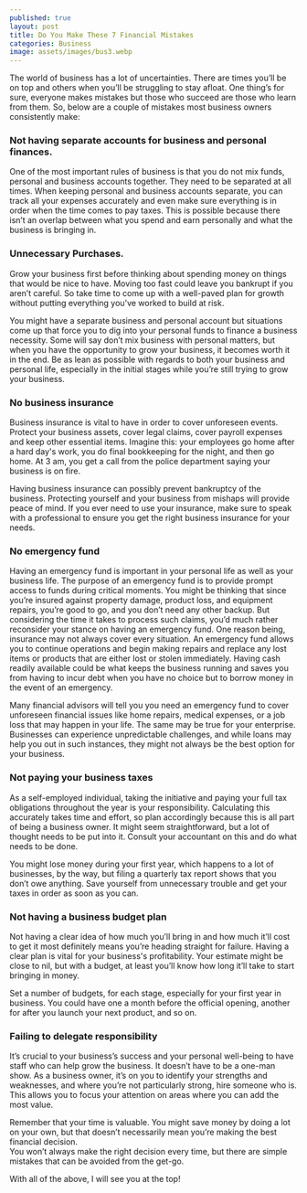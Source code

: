 ```yaml
---
published: true
layout: post
title: Do You Make These 7 Financial Mistakes
categories: Business
image: assets/images/bus3.webp
---
```


The world of business has a lot of uncertainties. There are times you’ll be on top and others when you’ll be struggling to stay afloat. One thing’s for sure, everyone makes mistakes but those who succeed are those who learn from them. So, below are a couple of mistakes most business owners consistently make:

### Not having separate accounts for business and personal finances.

One of the most important rules of business is that you do not mix funds, personal and business accounts together. They need to be separated at all times. When keeping personal and business accounts separate, you can track all your expenses accurately and even make sure everything is in order when the time comes to pay taxes. This is possible because there isn’t an overlap between what you spend and earn personally and what the business is bringing in.

### Unnecessary Purchases.

Grow your business first before thinking about spending money on things that would be nice to have. Moving too fast could leave you bankrupt if you aren’t careful. So take time to come up with a well-paved plan for growth without putting everything you’ve worked to build at risk.

You might have a separate business and personal account but situations come up that force you to dig into your personal funds to finance a business necessity. Some will say don’t mix business with personal matters, but when you have the opportunity to grow your business, it becomes worth it in the end. Be as lean as possible with regards to both your business and personal life, especially in the initial stages while you’re still trying to grow your business.

### No business insurance

Business insurance is vital to have in order to cover unforeseen events. Protect your business assets, cover legal claims, cover payroll expenses and keep other essential items. Imagine this: your employees go home after a hard day's work, you do final bookkeeping for the night, and then go home. At 3 am, you get a call from the police department saying your business is on fire.

Having business insurance can possibly prevent bankruptcy of the business. Protecting yourself and your business from mishaps will provide peace of mind. If you ever need to use your insurance, make sure to speak with a professional to ensure you get the right business insurance for your needs.

### No emergency fund

Having an emergency fund is important in your personal life as well as your business life. The purpose of an emergency fund is to provide prompt access to funds during critical moments. You might be thinking that since you’re insured against property damage, product loss, and equipment repairs, you’re good to go, and you don’t need any other backup. But considering the time it takes to process such claims, you’d much rather reconsider your stance on having an emergency fund. One reason being, insurance may not always cover every situation.
An emergency fund allows you to continue operations and begin making repairs and replace any lost items or products that are either lost or stolen immediately. Having cash readily available could be what keeps the business running and saves you from having to incur debt when you have no choice but to borrow money in the event of an emergency.

Many financial advisors will tell you you need an emergency fund to cover unforeseen financial issues like home repairs, medical expenses, or a job loss that may happen in your life. The same may be true for your enterprise. Businesses can experience unpredictable challenges, and while loans may help you out in such instances, they might not always be the best option for your business.

### Not paying your business taxes

As a self-employed individual, taking the initiative and paying your full tax obligations throughout the year is your responsibility. Calculating this accurately takes time and effort, so plan accordingly because this is all part of being a business owner. It might seem straightforward, but a lot of thought needs to be put into it. Consult your accountant on this and do what needs to be done.

You might lose money during your first year, which happens to a lot of businesses, by the way, but filing a quarterly tax report shows that you don’t owe anything. Save yourself from unnecessary trouble and get your taxes in order as soon as you can.

### Not having a business budget plan

Not having a clear idea of how much you’ll bring in and how much it’ll cost to get it most definitely means you’re heading straight for failure. Having a clear plan is vital for your business's profitability. Your estimate might be close to nil, but with a budget, at least you’ll know how long it’ll take to start bringing in money.

Set a number of budgets, for each stage, especially for your first year in business. You could have one a month before the official opening, another for after you launch your next product, and so on. 

### Failing to delegate responsibility

It’s crucial to your business’s success and your personal well-being to have staff who can help grow the business. It doesn’t have to be a one-man show. As a business owner, it’s on you to identify your strengths and weaknesses, and where you’re not particularly strong, hire someone who is. This allows you to focus your attention on areas where you can add the most value.

Remember that your time is valuable. You might save money by doing a lot on your own, but that doesn’t necessarily mean you’re making the best financial decision.  
You won’t always make the right decision every time, but there are simple mistakes that can be avoided from the get-go.

With all of the above, I will see you at the top!
